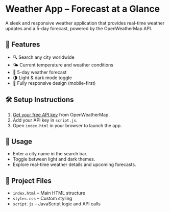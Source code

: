 # Weather App – Forecast at a Glance

A sleek and responsive weather application that provides real-time weather updates and a 5-day forecast, powered by the OpenWeatherMap API.

## 🌟 Features

- 🔍 Search any city worldwide
- 🌤️ Current temperature and weather conditions
- 📅 5-day weather forecast
- 🌗 Light & dark mode toggle
- 📱 Fully responsive design (mobile-first)

## 🛠️ Setup Instructions

1. [Get your free API key](https://openweathermap.org/api) from OpenWeatherMap.
2. Add your API key in `script.js`.
3. Open `index.html` in your browser to launch the app.

## 🚀 Usage

- Enter a city name in the search bar.
- Toggle between light and dark themes.
- Explore real-time weather details and upcoming forecasts.

## 📁 Project Files

- `index.html` – Main HTML structure  
- `styles.css` – Custom styling  
- `script.js` – JavaScript logic and API calls
